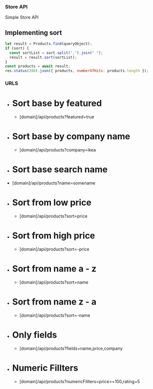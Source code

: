 ### Store API

Simple Store API

## Implementing sort

```js
let result = Products.find(queryObject);
if (sort) {
  const sortList = sort.split(",").join(" ");
  result = result.sort(sortList);
}
const products = await result;
res.status(200).json({ products, numberOfHits: products.length });
```

### URLS

- # Sort base by featured
  - [domain]/api/products?featured=true
- # Sort base by company name
  - [domain]/api/products?company=ikea
- # Sort base search name
- [domain]/api/products?name=somename
- # Sort from low price
  - [domain]/api/products?sort=price
- # Sort from high price
  - [domain]/api/products?sort=-price
- # Sort from name a - z
  - [domain]/api/products?sort=name
- # Sort from name z - a
  - [domain]/api/products?sort=-name
- # Only fields
  - [domain]/api/products?fields=name,price,company
- # Numeric Fillters
  - [domain]/api/products?numericFillters=price>=100,rating=5
